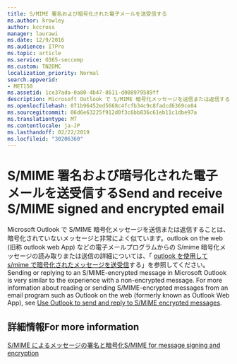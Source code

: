 ```yaml
---
title: S/MIME 署名および暗号化された電子メールを送受信する
ms.author: krowley
author: kccross
manager: laurawi
ms.date: 12/9/2016
ms.audience: ITPro
ms.topic: article
ms.service: O365-seccomp
ms.custom: TN2DMC
localization_priority: Normal
search.appverid:
- MET150
ms.assetid: 1ce37ada-0a80-4b47-8611-d008979589ff
description: Microsoft Outlook で S/MIME 暗号化メッセージを送信または返信する場合の操作感は、非暗号化メッセージを使用した場合とよく似ています。
ms.openlocfilehash: 071b96452ed5668c4fcfb34c9c8fadcd6369ce84
ms.sourcegitcommit: 06d6e63225f912d0f3c6bb836c61eb11c1dbe97a
ms.translationtype: MT
ms.contentlocale: ja-JP
ms.lasthandoff: 02/22/2019
ms.locfileid: "30206360"
---
```

# <a name="send-and-receive-smime-signed-and-encrypted-email"></a><span data-ttu-id="fbd57-103">S/MIME 署名および暗号化された電子メールを送受信する</span><span class="sxs-lookup"><span data-stu-id="fbd57-103">Send and receive S/MIME signed and encrypted email</span></span>

<span data-ttu-id="fbd57-p101">Microsoft Outlook で S/MIME 暗号化メッセージを送信または返信することは、暗号化されていないメッセージと非常によく似ています。outlook on the web (旧称 outlook web App) などの電子メールプログラムからの S/mime 暗号化メッセージの読み取りまたは送信の詳細については、「 [outlook を使用して s/mime で暗号化されたメッセージを送受信](https://go.microsoft.com/fwlink/p/?LinkId=392520)する」を参照してください。</span><span class="sxs-lookup"><span data-stu-id="fbd57-p101">Sending or replying to an S/MIME-encrypted message in Microsoft Outlook is very similar to the experience with a non-encrypted message. For more information about reading or sending S/MIME-encrypted messages from an email program such as Outlook on the web (formerly known as Outlook Web App), see [Use Outlook to send and reply to S/MIME encrypted messages](https://go.microsoft.com/fwlink/p/?LinkId=392520).</span></span>
  
## <a name="for-more-information"></a><span data-ttu-id="fbd57-106">詳細情報</span><span class="sxs-lookup"><span data-stu-id="fbd57-106">For more information</span></span>

[<span data-ttu-id="fbd57-107">S/MIME によるメッセージの署名と暗号化</span><span class="sxs-lookup"><span data-stu-id="fbd57-107">S/MIME for message signing and encryption</span></span>](s-mime-for-message-signing-and-encryption.md)
  

